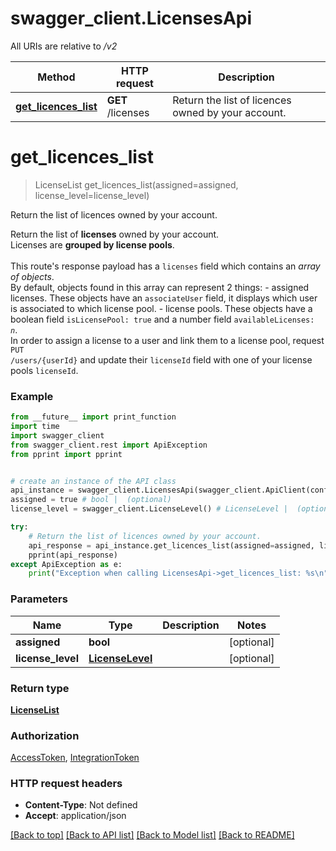 # swagger_client.LicensesApi

All URIs are relative to */v2*

Method | HTTP request | Description
------------- | ------------- | -------------
[**get_licences_list**](LicensesApi.md#get_licences_list) | **GET** /licenses | Return the list of licences owned by your account.

# **get_licences_list**
> LicenseList get_licences_list(assigned=assigned, license_level=license_level)

Return the list of licences owned by your account.

Return the list of <b>licenses</b> owned by your account. <br> Licenses are <b>grouped by license pools</b>.<br><br>  This route's response payload has a <code>licenses</code> field which contains an <i>array of objects</i>. <br> By default, objects found in this array can represent 2 things:  - assigned licenses. These objects have an <code>associateUser</code> field, it displays which user is associated to which license pool. - license pools. These objects have a boolean field <code>isLicensePool: true</code> and a number field <code>availableLicenses: <i>n</i></code>.<br>  In order to assign a license to a user and link them to a license pool, request <code>PUT /users/{userId}</code> and update their <code>licenseId</code> field with  one of your license pools <code>licenseId</code>.

### Example
```python
from __future__ import print_function
import time
import swagger_client
from swagger_client.rest import ApiException
from pprint import pprint


# create an instance of the API class
api_instance = swagger_client.LicensesApi(swagger_client.ApiClient(configuration))
assigned = true # bool |  (optional)
license_level = swagger_client.LicenseLevel() # LicenseLevel |  (optional)

try:
    # Return the list of licences owned by your account.
    api_response = api_instance.get_licences_list(assigned=assigned, license_level=license_level)
    pprint(api_response)
except ApiException as e:
    print("Exception when calling LicensesApi->get_licences_list: %s\n" % e)
```

### Parameters

Name | Type | Description  | Notes
------------- | ------------- | ------------- | -------------
 **assigned** | **bool**|  | [optional] 
 **license_level** | [**LicenseLevel**](.md)|  | [optional] 

### Return type

[**LicenseList**](LicenseList.md)

### Authorization

[AccessToken](../README.md#AccessToken), [IntegrationToken](../README.md#IntegrationToken)

### HTTP request headers

 - **Content-Type**: Not defined
 - **Accept**: application/json

[[Back to top]](#) [[Back to API list]](../README.md#documentation-for-api-endpoints) [[Back to Model list]](../README.md#documentation-for-models) [[Back to README]](../README.md)


